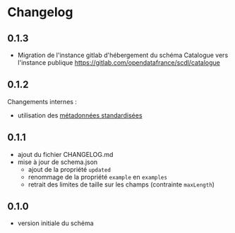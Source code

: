 <MenuSchema />

# Changelog

## 0.1.3
- Migration de l'instance gitlab d'hébergement du schéma Catalogue vers l'instance publique https://gitlab.com/opendatafrance/scdl/catalogue

## 0.1.2

Changements internes :
- utilisation des [métadonnées standardisées](https://github.com/frictionlessdata/specs/blob/master/specs/patterns.md#table-schema-metadata-properties)

## 0.1.1
- ajout du fichier CHANGELOG.md
- mise à jour de schema.json
  - ajout de la propriété `updated`
  - renommage de la propriété `example` en `examples`
  - retrait des limites de taille sur les champs (contrainte `maxLength`)

## 0.1.0
- version initiale du schéma
